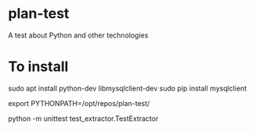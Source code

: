 # plan-test
A test about Python and other technologies

# To install 
sudo apt install python-dev libmysqlclient-dev
sudo pip install mysqlclient

export PYTHONPATH=/opt/repos/plan-test/

python -m unittest test_extractor.TestExtractor
